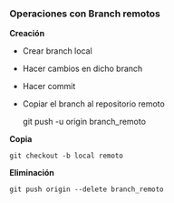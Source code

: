 ### Operaciones con Branch remotos

**Creación**

* Crear branch local
* Hacer cambios en dicho branch
* Hacer commit
* Copiar el branch al repositorio remoto

	git push -u origin branch_remoto

**Copia**

	git checkout -b local remoto

**Eliminación**

	git push origin --delete branch_remoto
